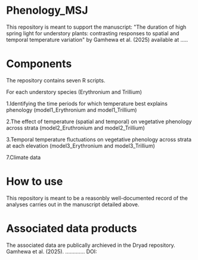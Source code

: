 # Phenology_MSJ

This repository is meant to support the manuscript: "The duration of high spring light for understory plants: contrasting responses to spatial and temporal temperature variation" by Gamhewa et al. (2025) available at .....

# Components
The repository contains seven R scripts.

For each understory species (Erythronium and Trillium)

1.Identifying the time periods for which temperature best explains phenology (model1_Erythronium and model1_Trillium)

2.The effect of temperature (spatial and temporal) on vegetative phenology across strata (model2_Eruthronium and model2_Trillium)

3.Temporal temperature fluctuations on vegetative phenology across strata at each elevation (model3_Erythronium and model3_Trillium)

7.Climate data


# How to use

This repository is meant to be a reasonbly well-documented record of the analyses carries out in the manuscript detailed above.

# Associated data products

The associated data are publically archieved in the Dryad repository. Gamhewa et al. (2025). .............
DOI: 

